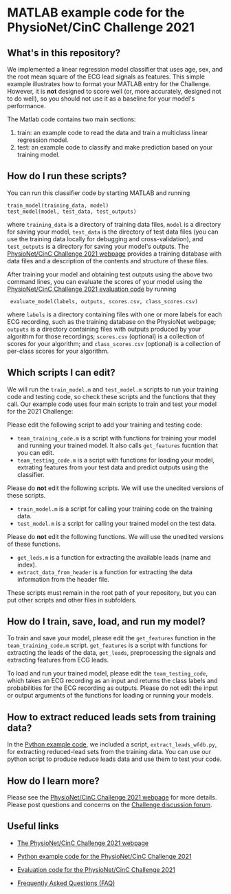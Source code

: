 # MATLAB example code for the PhysioNet/CinC Challenge 2021

## What's in this repository?

We implemented a linear regression model classifier that uses age, sex, and the root mean square of the ECG lead signals as features. This simple example illustrates how to format your MATLAB entry for the Challenge. However, it is **not** designed to score well (or, more accurately, designed not to do well), so you should not use it as a baseline for your model's performance.

The Matlab code contains two main sections: 
1. train: an example code to read the data and train a multiclass linear regression model.
2. test: an example code to classify and make prediction based on your training model. 

## How do I run these scripts?

You can run this classifier code by starting MATLAB and running

    train_model(training_data, model)
    test_model(model, test_data, test_outputs)

where `training_data` is a directory of training data files, `model` is a directory for saving your model, `test_data` is the directory of test data files (you can use the training data locally for debugging and cross-validation), and `test_outputs` is a directory for saving your model's outputs. The [PhysioNet/CinC Challenge 2021 webpage](https://physionetchallenges.org/2021/) provides a training database with data files and a description of the contents and structure of these files.

After training your model and obtaining test outputs using the above two command lines, you can evaluate the scores of your model using the [PhysioNet/CinC Challenge 2021 evaluation code](https://github.com/physionetchallenges/evaluation-2021) by running

     evaluate_model(labels, outputs, scores.csv, class_scores.csv)

where `labels` is a directory containing files with one or more labels for each ECG recording, such as the training database on the PhysioNet webpage; `outputs` is a directory containing files with outputs produced by your algorithm for those recordings; `scores.csv` (optional) is a collection of scores for your algorithm; and `class_scores.csv` (optional) is a collection of per-class scores for your algorithm.

## Which scripts I can edit?

We will run the `train_model.m` and `test_model.m` scripts to run your training code and testing code, so check these scripts and the functions that they call.
Our example code uses four main scripts to train and test your model for the 2021 Challenge: 

Please edit the following script to add your training and testing code:
* `team_training_code.m` is a script with functions for training your model and running your trained model. It also calls `get_features` fucntion that you can edit.
* `team_testing_code.m` is a script with functions for loading your model, extrating features from your test data and predict outputs using the classifier.

Please do **not** edit the following scripts. We will use the unedited versions of these scripts.
* `train_model.m` is a script for calling your training code on the training data.
* `test_model.m` is a script for calling your trained model on the test data.

Please do **not** edit the following functions. We will use the unedited versions of these functions.
* `get_leds.m` is a function for extracting the available leads (name and index).
* `extract_data_from_header` is a function for extracting the data information from the header file.

These scripts must remain in the root path of your repository, but you can put other scripts and other files in subfolders.


## How do I train, save, load, and run my model?

To train and save your model, please edit the `get_features` function in the `team_training_code.m` script. `get_features` is a script with functions for extracting the leads of the data, `get_leads`, preprocessing the signals and extracting features from ECG leads. 

To load and run your trained model, please edit the `team_testing_code`, which takes an ECG recording as an input and returns the class labels and probabilities for the ECG recording as outputs. Please do not edit the input or output arguments of the functions for loading or running your models.

## How to extract reduced leads sets from training data?

In the [Python example code](https://github.com/physionetchallenges/python-classifier-2021), we included a script, `extract_leads_wfdb.py`, for extracting reduced-lead sets from the training data. You can use our python script to produce reduce leads data and use them to test your code. 

## How do I learn more?

Please see the [PhysioNet/CinC Challenge 2021 webpage](https://physionetchallenges.org/2021/) for more details. Please post questions and concerns on the [Challenge discussion forum](https://groups.google.com/forum/#!forum/physionet-challenges).

## Useful links

- [The PhysioNet/CinC Challenge 2021 webpage](https://physionetchallenges.org/2021/)

- [Python example code for the PhysioNet/CinC Challenge 2021](https://github.com/physionetchallenges/python-classifier-2021)

- [Evaluation code for the PhysioNet/CinC Challenge 2021](https://github.com/physionetchallenges/evaluation-2021)

- [Frequently Asked Questions (FAQ)](https://physionetchallenges.org/faq/)
